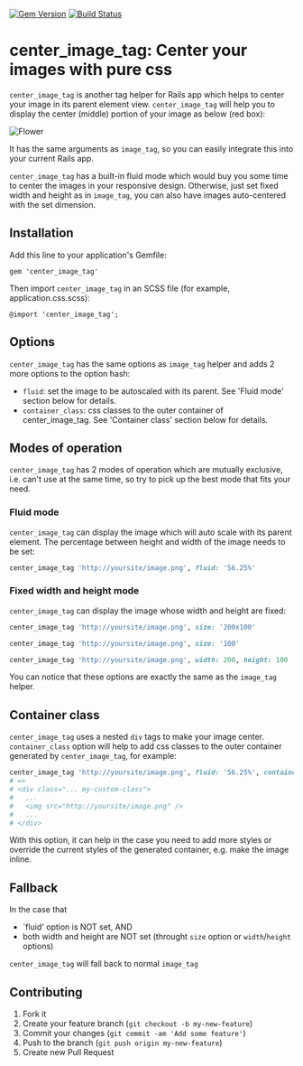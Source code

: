 [![Gem Version](https://badge.fury.io/rb/center_image_tag.png)](http://badge.fury.io/rb/center_image_tag)
[![Build Status](https://travis-ci.org/anhkind/center_image_tag.png)](https://travis-ci.org/anhkind/center_image_tag)

# center_image_tag: Center your images with pure css

`center_image_tag` is another tag helper for Rails app which helps to center your image in its parent element view. `center_image_tag` will help you to display the center (middle) portion of your image as below (red box):

![Flower](https://copy.com/siBGDtdvmwyMO2Gz)

It has the same arguments as `image_tag`, so you can easily integrate this into your current Rails app.

`center_image_tag` has a built-in fluid mode which would buy you some time to center the images in your responsive design. Otherwise, just set fixed width and height as in `image_tag`, you can also have images auto-centered with the set dimension.

## Installation

Add this line to your application's Gemfile:

    gem 'center_image_tag'


Then import `center_image_tag` in an SCSS file (for example, application.css.scss):

    @import 'center_image_tag';

## Options

`center_image_tag` has the same options as `image_tag` helper and adds 2 more options to the option hash:

  - `fluid`: set the image to be autoscaled with its parent. See 'Fluid mode' section below for details.
  - `container_class`: css classes to the outer container of center_image_tag. See 'Container class' section below for details.

## Modes of operation

`center_image_tag` has 2 modes of operation which are mutually exclusive, i.e. can't use at the same time, so try to pick up the best mode that fits your need.

### Fluid mode

`center_image_tag` can display the image which will auto scale with its parent element. The percentage between height and width of the image needs to be set:

```ruby
center_image_tag 'http://yoursite/image.png', fluid: '56.25%'
```

### Fixed width and height mode
`center_image_tag` can display the image whose width and height are fixed:

```ruby
center_image_tag 'http://yoursite/image.png', size: '200x100'
```

```ruby
center_image_tag 'http://yoursite/image.png', size: '100'
```

```ruby
center_image_tag 'http://yoursite/image.png', width: 200, height: 100
```

You can notice that these options are exactly the same as the `image_tag` helper.

## Container class
`center_image_tag` uses a nested `div` tags to make your image center. `container_class` option will help to add css classes to the outer container generated by `center_image_tag`, for example:

```ruby
center_image_tag 'http://yoursite/image.png', fluid: '56.25%', container_class: 'my-custom-class'
# => 
# <div class="... my-custom-class">
#   ...
#   <img src="http://yoursite/image.png" />
#   ...
# </div>
```

With this option, it can help in the case you need to add more styles or override the current styles of the generated container, e.g. make the image inline.

## Fallback
In the case that

  - `fluid' option is NOT set, AND
  - both width and height are NOT set (throught `size` option or `width`/`height` options)
  
`center_image_tag` will fall back to normal `image_tag`

## Contributing

1. Fork it
2. Create your feature branch (`git checkout -b my-new-feature`)
3. Commit your changes (`git commit -am 'Add some feature'`)
4. Push to the branch (`git push origin my-new-feature`)
5. Create new Pull Request
